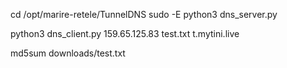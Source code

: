 cd /opt/marire-retele/TunnelDNS
sudo -E python3 dns_server.py

python3 dns_client.py 159.65.125.83 test.txt t.mytini.live

md5sum downloads/test.txt
